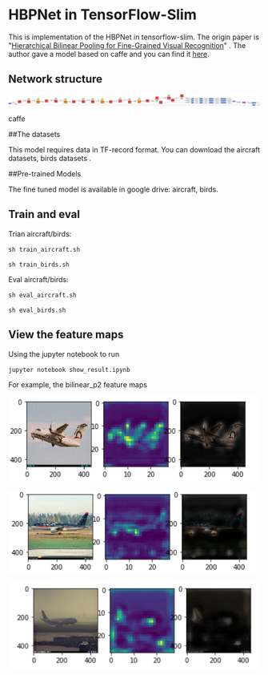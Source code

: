# HBPNet in TensorFlow-Slim

This is implementation of the HBPNet in tensorflow-slim. The origin paper is "[Hierarchical Bilinear Pooling for Fine-Grained Visual Recognition](https://arxiv.org/abs/1807.09915)" . The author gave a model based on caffe and you can find it [here](https://github.com/ChaojianYu/Hierarchical-Bilinear-Pooling).

## Network structure

![HBPNet](https://github.com/Jowekk/HBPNet/blob/master/HBPNet.png)

caffe

##The datasets

This model requires data in TF-record format. You can download the aircraft datasets, birds datasets .

##Pre-trained Models

The fine tuned model is available in google drive: aircraft, birds.

## Train and eval

Trian aircraft/birds:

~~~shell
sh train_aircraft.sh
~~~

~~~shell
sh train_birds.sh
~~~

Eval aircraft/birds:

~~~shell
sh eval_aircraft.sh
~~~

~~~shell
sh eval_birds.sh
~~~

## View the feature maps

Using the jupyter notebook to run

~~~
jupyter notebook show_result.ipynb
~~~

For example, the bilinear_p2 feature maps

![041](https://github.com/Jowekk/HBPNet/blob/master/images/041.png)

![041](https://github.com/Jowekk/HBPNet/blob/master/images/042.png)

![041](https://github.com/Jowekk/HBPNet/blob/master/images/043.png)




